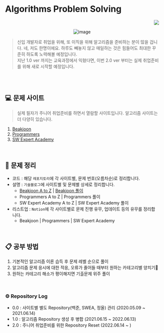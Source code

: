 # Algorithms Problem Solving
<div align="right"><a href="https://hits.seeyoufarm.com"/><img src="https://hits.seeyoufarm.com/api/count/incr/badge.svg?url=https://github.com/eona1301/Algorithms-Problem-Solving"/></a></div>

<div align="center">

![image](https://user-images.githubusercontent.com/45550607/122664132-67d4b100-d1da-11eb-8e67-81513f3c01b9.png)

</div>

> 신입 개발자로 취업을 위해, 또 이직을 위해 알고리즘을 준비하는 분이 많을 겁니다. 네, 저도 한명이에요. 하루도 빼놓지 않고 매일하는 것은 힘들어도 최대한 꾸준히 하도록 노력해볼 예정입니다.<br>
> 지난 1.0 ver 까지는 교육과정에서 익혔다면, 이번 2.0 ver 부터는 실제 취업준비를 위해 새로 시작할 예정입니다.

<br>
<br>

## 💻 문제 사이트
> 실제 필자가 주니어 취업준비를 하면서 열람할 사이트입니다. 알고리즘 사이트는 더 다양히 있습니다.

1. [Beakjoon](https://www.acmicpc.net/)
2. [Programmers](https://programmers.co.kr/)
3. [SW Expert Academy](https://swexpertacademy.com/main/main.do)

<br>

## 📝 문제 정리

+ 코드 : 해당 `레포지토리`에 각 사이트별, 문제 번호(오름차순)로 정리합니다.
+ 설명 : `기술블로그`에 사이트별 및 문제별 상세로 정리합니다.
  + [Beakjoon A to Z](https://github.com/eona1301/Algorithms-Problem-Solving/wiki/2.0-Baekjoon) | [Beakjoon 풀이](https://velog.io/@eona1301/series/Beakjoon)
  + Programmers A to Z | Programmers 풀이
  + SW Expert Academy A to Z | SW Expert Academy 풀이
+ 리스트업 : `Notion`에 각 사이트별로 문제 진행 유무, 업데이트 등의 유무를 정리합니다.
  + Beakjoon | Programmers | SW Expert Academy

<br>

## 📋 공부 방법

1. 기본적인 알고리즘 이론 습득 후 문제 레벨 순으로 풀이
2. 알고리즘 문제 응시에 대한 적응, 오류가 줄어들 때부터 원하는 카테고리별 양치기🐏
3. 원하는 카테고리 해소가 평이해지면 기출문제 위주 풀이

<br>

### ⚙ Repository Log

- 0.0 : 사이트별 별도 Repository(백준, SWEA, 정올) 관리 (2020.05.09 ~ 2021.06.14)
- 1.0 : 알고리즘 Repository 생성 후 병합 (2021.06.15 ~ 2022.06.13)
- 2.0 : 주니어 취업준비를 위한 Repository Reset (2022.06.14 ~ )
